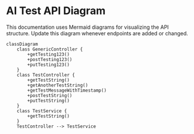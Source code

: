 # AI Test API Diagram

This documentation uses Mermaid diagrams for visualizing the API structure. Update this diagram whenever endpoints are added or changed.

```mermaid
classDiagram
    class GenericController {
        +getTesting123()
        +postTesting123()
        +putTesting123()
    }
    class TestController {
        +getTestString()
        +getAnotherTestString()
        +getTestMessageWithTimestamp()
        +postTestString()
        +putTestString()
    }
    class TestService {
        +getTestString()
    }
    TestController --> TestService
```
